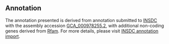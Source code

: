 

Annotation
----------

The annotation presented is derived from annotation submitted to
[INSDC](http://www.insdc.org) with the assembly accession
[GCA\_000978255.2](http://www.ebi.ac.uk/ena/data/view/GCA_000978255.2),
with additional non-coding genes derived from
[Rfam](http://rfam.xfam.org/). For more details, please visit [INSDC
annotation
import](http://ensemblgenomes.org/info/data/insdc_annotation).
